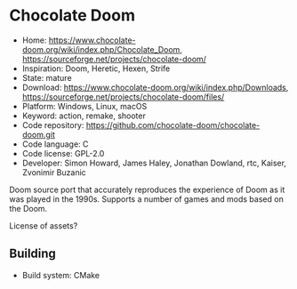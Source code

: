 # Chocolate Doom

- Home: https://www.chocolate-doom.org/wiki/index.php/Chocolate_Doom, https://sourceforge.net/projects/chocolate-doom/
- Inspiration: Doom, Heretic, Hexen, Strife
- State: mature
- Download: https://www.chocolate-doom.org/wiki/index.php/Downloads, https://sourceforge.net/projects/chocolate-doom/files/
- Platform: Windows, Linux, macOS
- Keyword: action, remake, shooter
- Code repository: https://github.com/chocolate-doom/chocolate-doom.git
- Code language: C
- Code license: GPL-2.0
- Developer: Simon Howard, James Haley, Jonathan Dowland, rtc, Kaiser, Zvonimir Buzanic

Doom source port that accurately reproduces the experience of Doom as it was played in the 1990s.
Supports a number of games and mods based on the Doom.

License of assets?

## Building

- Build system: CMake

